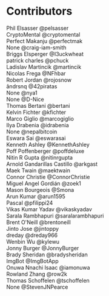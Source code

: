 # Contributors 
Phil Elsasser @pelsasser   
CryptoMental @cryptomental   
Perfect Makanju @perfectmak   
None @craig-iam-smith   
Briggs Elsperger @I3uckwheat   
patrick charles @pchuck   
Ladislav Martincik @martincik   
Nicolas Frega @NFhbar   
Robert Jordan @rojosnow   
ândrsnq @42piratas   
None @nya1   
None @D-Nice   
Thomas Bertani @bertani   
Kelvin Fichter @kfichter   
Marco Giglio @marcogiglio   
Ilya Drabenia @idrabenia   
None @nepalbitcoin   
Eswara Sai @eswarasai   
Kenneth Ashley @KennethAshley   
Poff Poffenberger @poffdeluxe   
Nitin R Gupta @nitinrgupta   
Arnold Gandarillas Castillo @arkgast   
Maek Twain @maektwain   
Connor Christie @ConnorChristie   
Miguel Angel Gordián @zoek1   
Mason Bourgeois @Smona   
Arun Kumar @arun1595   
Pascal @pfilippi24   
Vikas Kumar Yadav @vikaskyadav   
Sarala Rambhapuri @saralarambhapuri   
Brent O'Neill @brentoneill   
Jinto Jose @jintoppy   
dreday @dreday966   
Wenbin Wu @kylewu   
Jonny Burger @JonnyBurger   
Brady Sheridan @bradysheridan   
ImgBot @ImgBotApp   
Onuwa Nnachi Isaac @iamonuwa   
Rowland Zhang @row2k   
Thomas Schoffelen @tschoffelen   
None @StevenJNPearce   
